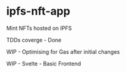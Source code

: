 # ipfs-nft-app
Mint NFTs hosted on IPFS 

TDDs coverge - Done

WIP - Optimising for Gas after initial changes

WIP - Svelte - Basic Frontend

